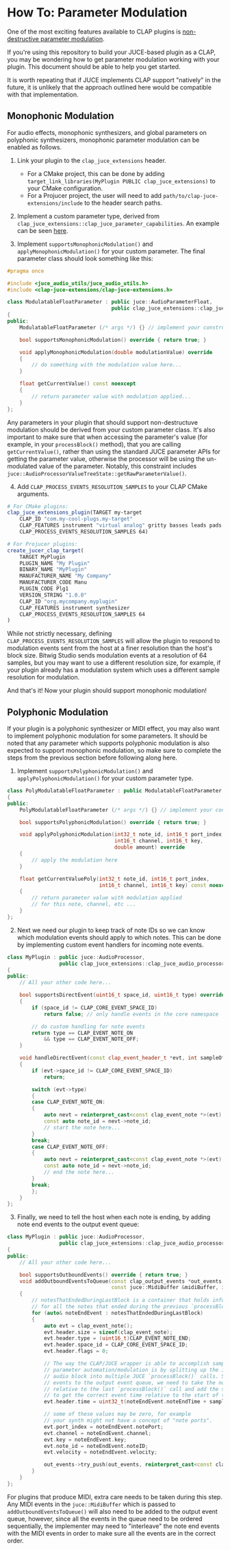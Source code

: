 # How To: Parameter Modulation

One of the most exciting features available to CLAP plugins is
[non-destructive parameter modulation](https://www.youtube.com/embed/B2mywWyI9es).

If you're using this repository to build your JUCE-based plugin as a CLAP,
you may be wondering how to get parameter modulation working with your plugin.
This document should be able to help you get started.

It is worth repeating that if JUCE implements CLAP support "natively"
in the future, it is unlikely that the approach outlined here would be
compatible with that implementation.

## Monophonic Modulation

For audio effects, monophonic synthesizers, and global parameters on
polyphonic synthesizers, monophonic parameter modulation can be enabled
as follows.

1. Link your plugin to the `clap_juce_extensions` header.
    - For a CMake project, this can be done by adding
      `target_link_libraries(MyPlugin PUBLIC clap_juce_extensions)`
      to your CMake configuration.
    - For a Projucer project, the user will need to add
      `path/to/clap-juce-extensions/include` to the header
      search paths.

2. Implement a custom parameter type, derived from
   `clap_juce_extensions::clap_juce_parameter_capabilities`.
   An example can be seen [here](../examples/GainPlugin/ModulatableFloatParameter.h).

3. Implement `supportsMonophonicModulation()` and 
   `applyMonophonicModulation()` for your custom parameter.
   The final parameter class should look something like this:

```cpp
#pragma once

#include <juce_audio_utils/juce_audio_utils.h>
#include <clap-juce-extensions/clap-juce-extensions.h>

class ModulatableFloatParameter : public juce::AudioParameterFloat,
                                  public clap_juce_extensions::clap_juce_parameter_capabilities
{
public:
    ModulatableFloatParameter (/* args */) {} // implement your constructor

    bool supportsMonophonicModulation() override { return true; }

    void applyMonophonicModulation(double modulationValue) override
    {
        // do something with the modulation value here...
    }

    float getCurrentValue() const noexcept
    {
        // return parameter value with modulation applied...
    }
};
```

Any parameters in your plugin that should support non-destructuve modulation
should be derived from your custom parameter class. It's also important to
make sure that when accessing the parameter's value (for example, in your
`processBlock()` method), that you are calling `getCurrentValue()`, rather
than using the standard JUCE parameter APIs for getting the parameter value,
otherwise the processor will be using the un-modulated value of the parameter.
Notably, this constraint includes
`juce::AudioProcessorValueTreeState::getRawParameterValue()`.

4. Add `CLAP_PROCESS_EVENTS_RESOLUTION_SAMPLES` to your CLAP CMake arguments.
```cmake
# For CMake plugins:
clap_juce_extensions_plugin(TARGET my-target
    CLAP_ID "com.my-cool-plugs.my-target"
    CLAP_FEATURES instrument "virtual analog" gritty basses leads pads
    CLAP_PROCESS_EVENTS_RESOLUTION_SAMPLES 64)

# For Projucer plugins:
create_jucer_clap_target(
    TARGET MyPlugin
    PLUGIN_NAME "My Plugin"
    BINARY_NAME "MyPlugin"
    MANUFACTURER_NAME "My Company"
    MANUFACTURER_CODE Manu
    PLUGIN_CODE Plg1
    VERSION_STRING "1.0.0"
    CLAP_ID "org.mycompany.myplugin"
    CLAP_FEATURES instrument synthesizer
    CLAP_PROCESS_EVENTS_RESOLUTION_SAMPLES 64
)
```
While not strictly necessary, defining `CLAP_PROCESS_EVENTS_RESOLUTION_SAMPLES`
will allow the plugin to respond to modulation events sent from the host at a
finer resolution than the host's block size. Bitwig Studio sends modulation
events at a resolution of 64 samples, but you may want to use a different resolution
size, for example, if your plugin already has a modulation system which uses a
different sample resolution for modulation.

And that's it! Now your plugin should support monophonic modulation!

## Polyphonic Modulation

If your plugin is a polyphonic synthesizer or MIDI effect, you may also want to
implement polyphonic modulation for some parameters. It should be noted that
any parameter which supports polyphonic modulation is also expected to support
monophonic modulation, so make sure to complete the steps from the previous
section before following along here.

1. Implement `supportsPolyphonicModulation()` and 
   `applyPolyphonicModulation()` for your custom parameter type.
```cpp
class PolyModulatableFloatParameter : public ModulatableFloatParameter
{
public:
    PolyModulatableFloatParameter (/* args */) {} // implement your constructor

    bool supportsPolyphonicModulation() override { return true; }

    void applyPolyphonicModulation(int32_t note_id, int16_t port_index,
                                   int16_t channel, int16_t key,
                                   double amount) override
    {
        // apply the modulation here
    }

    float getCurrentValuePoly(int32_t note_id, int16_t port_index,
                              int16_t channel, int16_t key) const noexcept
    {
        // return parameter value with modulation applied
        // for this note, channel, etc ...
    }
};
```

2. Next we need our plugin to keep track of note IDs so we can know
   which modulation events should apply to which notes. This can be
   done by implementing custom event handlers for incoming note events.
```cpp
class MyPlugin : public juce::AudioProcessor,
                 public clap_juce_extensions::clap_juce_audio_processor_capabilities
{
public:
    // All your other code here...

    bool supportsDirectEvent(uint16_t space_id, uint16_t type) override
    {
        if (space_id != CLAP_CORE_EVENT_SPACE_ID)
            return false; // only handle events in the core namespace

        // do custom handling for note events
        return type == CLAP_EVENT_NOTE_ON
            && type == CLAP_EVENT_NOTE_OFF;
    }

    void handleDirectEvent(const clap_event_header_t *evt, int sampleOffset) override
    {
        if (evt->space_id != CLAP_CORE_EVENT_SPACE_ID)
            return;

        switch (evt->type)
        {
        case CLAP_EVENT_NOTE_ON:
        {
            auto nevt = reinterpret_cast<const clap_event_note *>(evt);
            const auto note_id = nevt->note_id;
            // start the note here...
        }
        break;
        case CLAP_EVENT_NOTE_OFF:
        {
            auto nevt = reinterpret_cast<const clap_event_note *>(evt);
            const auto note_id = nevt->note_id;
            // end the note here...
        }
        break;
        };
    }
};
```

3. Finally, we need to tell the host when each note is ending, by adding note
   end events to the output event queue:
```cpp
class MyPlugin : public juce::AudioProcessor,
                 public clap_juce_extensions::clap_juce_audio_processor_capabilities
{
public:
    // All your other code here...

    bool supportsOutboundEvents() override { return true; }
    void addOutboundEventsToQueue(const clap_output_events *out_events,
                                  const juce::MidiBuffer &midiBuffer, int sampleOffset) override
    {
        // notesThatEndedDuringLastBlock is a container that holds information
        // for all the notes that ended during the previous `processBlock()`
        for (auto& noteEndEvent : notesThatEndedDuringLastBlock)
        {
            auto evt = clap_event_note();
            evt.header.size = sizeof(clap_event_note);
            evt.header.type = (uint16_t)CLAP_EVENT_NOTE_END;
            evt.header.space_id = CLAP_CORE_EVENT_SPACE_ID;
            evt.header.flags = 0;

            // The way the CLAP/JUCE wrapper is able to accomplish sample-accurate
            // parameter automation/modulation is by splitting up the incoming CLAP
            // audio block into multiple JUCE `processBlock()` calls. So when adding
            // events to the output event queue, we need to take the note end time
            // relative to the last `processBlock()` call and add the sample offset
            // to get the correct event time relative to the start of the CLAP block.
            evt.header.time = uint32_t(noteEndEvent.noteEndTime + sampleOffset);

            // some of these values may be zero, for example
            // your synth might not have a concept of "note ports".
            evt.port_index = noteEndEvent.notePort;
            evt.channel = noteEndEvent.channel;
            evt.key = noteEndEvent.key;
            evt.note_id = noteEndEvent.noteID;
            evt.velocity = noteEndEvent.velocity;

            out_events->try_push(out_events, reinterpret_cast<const clap_event_header *>(&evt));
        }
    }
};
```

For plugins that produce MIDI, extra care needs to be taken during this step.
Any MIDI events in the `juce::MidiBuffer` which is passed to
`addOutboundEventsToQueue()` will also need to be added to the output event
queue, however, since all the events in the queue need to be ordered sequentially, 
the implementer may need to "interleave" the note end events with the MIDI events
in order to make sure all the events are in the correct order.
